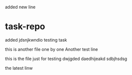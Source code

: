 added new line 
# task-repo
added jdsnjkwndio
testing task


this is another file
one by one 
Another test line

this is the file
just for testing dwjgded
daedhijeakd
sdbjhsdsg

the latest linw 
